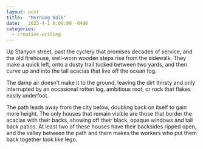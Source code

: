 ```yaml
---
layout: post
title:  "Morning Walk"
date:   2023-4-1 0:00:00 -0400
categories:
  - creative-writing
---
```

Up Stanyon street, past the cyclery that promises decades of service, and the old firehouse, well-worn wooden steps rise from the sidewalk. They make a quick left, onto a dusty trail tucked between two yards, and then curve up and into the tall acacias that live off the ocean fog.

The damp air doesn’t make it to the ground, leaving the dirt thirsty and only interrupted by an occasional rotten log, ambitious root, or rock that flakes easily underfoot. 

The path leads away from the city below, doubling back on itself to gain more height. The only houses that remain visible are those that border the acacias with their backs, showing off their black, opaque windows and tall back patios. At least two of these houses have their backsides ripped open, and the valley between the path and them makes the workers who put them back together look like lego.